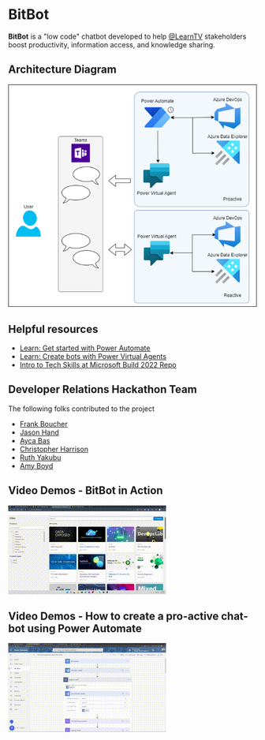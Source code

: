 # BitBot
**BitBot** is a "low code" chatbot developed to help [@LearnTV](https://twitter.com/learntv) stakeholders boost productivity, information access, and knowledge sharing.

## Architecture Diagram

![Architecture Diagram](images/BitBot_global_2.png)

## Helpful resources

- [Learn: Get started with Power Automate](https://docs.microsoft.com/en-us/learn/modules/get-started-flows/)
- [Learn: Create bots with Power Virtual Agents](https://docs.microsoft.com/en-us/learn/paths/work-power-virtual-agents/)
- [Intro to Tech Skills at Microsoft Build 2022 Repo](https://github.com/microsoft/AcademicContent/tree/main/microsoft-conferences/2022/Build)

## Developer Relations Hackathon Team

The following folks contributed to the project

- [Frank Boucher](https://twitter.com/fboucher)
- [Jason Hand](https://twitter.com/jasonhand)
- [Ayca Bas](https://twitter.com/aycabs/)
- [Christopher Harrison](https://twitter.com/geektrainer)
- [Ruth Yakubu](https://twitter.com/ruthieyakubu)
- [Amy Boyd](https://twitter.com/AmyKateNicho)


## Video Demos - BitBot in Action

[![YouTube video](images/BitBotBuildDemo.gif)](https://youtu.be/0tSvKY8uTgE)

## Video Demos - How to create a pro-active chat-bot using Power Automate

[![YouTube video](images/makingOf-pro-activePreview.gif)](https://youtu.be/-sAlW8VXbZc)